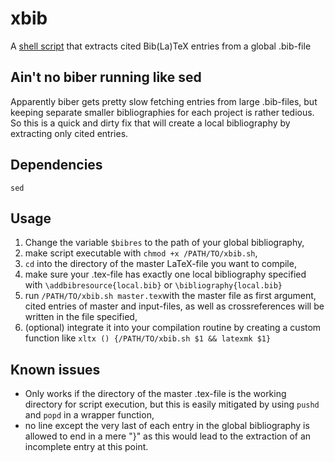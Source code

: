 # xbib

A [shell script](https://github.com/radardenker/xbib) that extracts cited Bib(La)TeX entries from a global .bib-file

## Ain't no biber running like sed

Apparently biber gets pretty slow fetching entries from large .bib-files, but keeping separate smaller bibliographies for each project is rather tedious.
So this is a quick and dirty fix that will create a local bibliography by extracting only cited entries.

## Dependencies

`sed`

## Usage

1. Change the variable `$bibres` to the path of your global bibliography,
2. make script executable with `chmod +x /PATH/TO/xbib.sh`,
3. `cd` into the directory of the master LaTeX-file you want to compile,
4. make sure your .tex-file has exactly one local bibliography specified with `\addbibresource{local.bib}` or `\bibliography{local.bib}`
5. run `/PATH/TO/xbib.sh master.tex`with the master file as first argument, cited entries of master and input-files,
as well as crossreferences will be written in the file specified,
6. (optional) integrate it into your compilation routine by creating a custom function like
`xltx () {/PATH/TO/xbib.sh $1 && latexmk $1}`

## Known issues

* Only works if the directory of the master .tex-file is the working directory for script execution,
but this is easily mitigated by using `pushd` and `popd` in a wrapper function,
* no line except the very last of each entry in the global bibliography is allowed to end in a mere "}"
as this would lead to the extraction of an incomplete entry at this point.
